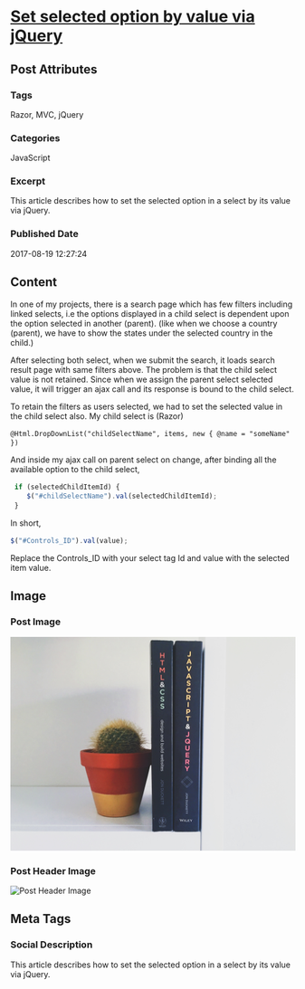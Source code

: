 # [Set selected option by value via jQuery](https://www.abhith.net/post/set-selected-option-by-value-via-jquery/)
## Post Attributes
### Tags
Razor, MVC, jQuery
### Categories
JavaScript
### Excerpt
This article describes how to set the selected option in a select by its value via jQuery.
### Published Date
2017-08-19 12:27:24
## Content
In one of my projects, there is a search page which has few filters including linked selects, i.e the options displayed in a child select is dependent upon the option selected in another (parent). (like when we choose a country (parent), we have to show the states under the selected country in the child.)

After selecting both select, when we submit the search, it loads search result page with same filters above. The problem is that the child select value is not retained. Since when we assign the parent select selected value, it will trigger an ajax call and its response is bound to the child select.

To retain the filters as users selected, we had to set the selected value in the child select also. My child select is (Razor)
```
@Html.DropDownList("childSelectName", items, new { @name = "someName" })
```
And inside my ajax call on parent select on change, after binding all the available option to the child select,
```javascript
 if (selectedChildItemId) {
    $("#childSelectName").val(selectedChildItemId);
 }
 ```
In short,
```javascript
$("#Controls_ID").val(value);
```
Replace the Controls_ID with your select tag Id and value with the selected item value.

## Image
### Post Image
![Post Image](greg-rakozy-129733.jpg) 
### Post Header Image
![Post Header Image]()

## Meta Tags
### Social Description
This article describes how to set the selected option in a select by its value via jQuery.


